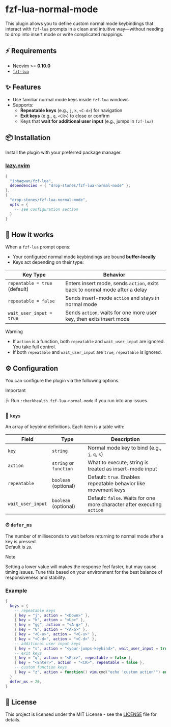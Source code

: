 # fzf-lua-normal-mode

This plugin allows you to define custom normal mode keybindings that interact with `fzf-lua` prompts in a clean and intuitive way—without needing to drop into insert mode or write complicated mappings.

## ⚡️ Requirements

- Neovim >= **0.10.0**
- [`fzf-lua`](https://github.com/ibhagwan/fzf-lua)

## ✨ Features

- Use familiar normal mode keys inside `fzf-lua` windows
- Supports:
  - **Repeatable keys** (e.g., `j`, `k`, `<C-d>`) for navigation
  - **Exit keys** (e.g., `q`, `<CR>`) to close or confirm
  - Keys that **wait for additional user input** (e.g., jumps in `fzf-lua`)

## 📦 Installation

Install the plugin with your preferred package manager.

### [lazy.nvim](https://github.com/folke/lazy.nvim)

```lua
{
  "ibhagwan/fzf-lua",
  dependencies = { "drop-stones/fzf-lua-normal-mode" },
},
{
  "drop-stones/fzf-lua-normal-mode",
  opts = {
    -- see configuration section
  }
}
```

## 🚀 How it works

When a `fzf-lua` prompt opens:

- Your configured normal mode keybindings are bound **buffer-locally**
- Keys act depending on their type:

| Key Type          | Behavior                                                                 |
|-------------------|--------------------------------------------------------------------------|
| `repeatable = true` (default) | Enters insert mode, sends `action`, exits back to normal mode after a delay |
| `repeatable = false`         | Sends insert-mode `action` and stays in normal mode          |
| `wait_user_input = true`     | Sends `action`, waits for one more user key, then exits insert mode |

> [!WARNING]
>
> - If `action` is a function, both `repeatable` and `wait_user_input` are ignored. You take full control.
> - If both `repeatable` and `wait_user_input` are `true`, `repeatable` is ignored.
>

## ⚙️  Configuration

You can configure the plugin via the following options.

> [!important]
> 🩺 Run `:checkhealth fzf-lua-normal-mode` if you run into any issues.

### 🔑 `keys`

An array of keybind definitions. Each item is a table with:

| Field | Type | Description |
| ----- | ---- | ----------- |
| `key` | `string` | Normal mode key to bind (e.g., `j`, `q`, `s`) |
| `action` | `string` or `function` | What to execute; string is treated as insert-mode input |
| `repeatable` | `boolean` (optional) | Default: `true`. Enables repeatable behavior like movement keys |
| `wait_user_input` | `boolean` (optional) | Default: `false`. Waits for one more character after executing `action` |

### ⏱ `defer_ms`

The number of milliseconds to wait before returning to normal mode after a key is pressed.<br />
Default is `20`.

> [!NOTE]
>
> Setting a lower value will makes the response feel faster, but may cause timing issues.
> Tune this based on your environment for the best balance of responsiveness and stability.
>

### Example

```lua
{
  keys = {
    -- repeatable keys
    { key = "j", action = "<Down>" },
    { key = "k", action = "<Up>" },
    { key = "gg", action = "<A-g>" },
    { key = "G", action = "<A-G>" },
    { key = "<C-u>", action = "<C-u>" },
    { key = "<C-d>", action = "<C-d>" },
    -- additional user input keys
    { key = "s", action = "<your-jumps-keybind>", wait_user_input = true },
    -- exit keys
    { key = "q", action = "<Esc>", repeatable = false },
    { key = "<Enter>", action = "<CR>", repeatable = false },
    -- custom function keys
    { key = "z", action = function() vim.cmd("echo 'custom action'") end },
  }
  defer_ms = 20,
}
```

## 📜 License

This project is licensed under the MIT License - see the [LICENSE](LICENSE) file for details.
